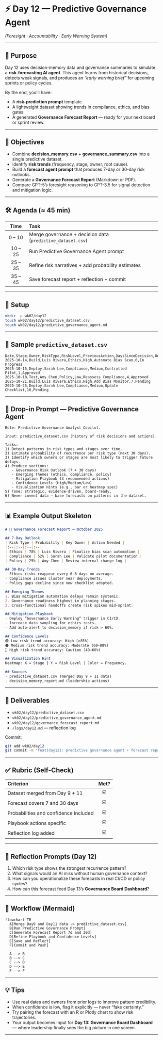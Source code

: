 # ⚡ Day 12 — Predictive Governance Agent

*(Foresight · Accountability · Early Warning System)*

---

## 🎯 Purpose

Day 12 uses decision-memory data and governance summaries to simulate a **risk-forecasting AI agent**.
This agent learns from historical decisions, detects weak signals, and produces an *“early warning brief”* for upcoming sprints or policy cycles.

By the end, you’ll have:

* A **risk-prediction prompt** template.
* A lightweight dataset showing trends in compliance, ethics, and bias gates.
* A generated **Governance Forecast Report** — ready for your next board or sprint review.

---

## 📌 Objectives

* Combine **decision_memory.csv** + **governance_summary.csv** into a single predictive dataset.
* Identify **risk trends** (frequency, stage, owner, root cause).
* Build a **forecast agent prompt** that produces 7-day or 30-day risk outlooks.
* Generate a **Governance Forecast Report** (Markdown or PDF).
* Compare GPT-5’s foresight reasoning to GPT-3.5 for signal detection and mitigation logic.

---

## 🛠 Agenda (≈ 45 min)

|   Time  | Task                                                        |
| :-----: | :---------------------------------------------------------- |
|  0 – 10 | Merge governance + decision data (`predictive_dataset.csv`) |
| 10 – 25 | Run Predictive Governance Agent prompt                      |
| 25 – 35 | Refine risk narratives + add probability estimates          |
| 35 – 45 | Save forecast report + reflection + commit                  |

---

## 🧩 Setup

```bash
mkdir -p wk02/day12
touch wk02/day12/predictive_dataset.csv
touch wk02/day12/predictive_governance_agent.md
```

---

## 🧮 Sample `predictive_dataset.csv`

```csv
Date,Stage,Owner,RiskType,RiskLevel,PreviousAction,DaysSinceDecision,Outcome
2025-10-14,Build,Luis Rivera,Ethics,High,Automate Bias Scan,0,In Progress
2025-10-15,Deploy,Sarah Lee,Compliance,Medium,Controlled Pilot,1,Approved
2025-10-18,Test,Amy Chen,Policy,Low,Reassess Compliance,4,Approved
2025-10-21,Build,Luis Rivera,Ethics,High,Add Bias Monitor,7,Pending
2025-10-25,Deploy,Sarah Lee,Compliance,Medium,Update Checklist,10,Pending
```

---

## 🧠 Drop-in Prompt — Predictive Governance Agent

```text
Role: Predictive Governance Analyst Copilot.

Input: predictive_dataset.csv (history of risk decisions and actions).

Tasks:
1) Detect patterns in risk types and stages over time.  
2) Estimate probability of recurrence per risk type (next 30 days).  
3) Identify which owners or stages are most likely to trigger future delays.  
4) Produce sections:  
   - Governance Risk Outlook (7 + 30 days)  
   - Emerging Themes (ethics, compliance, policy)  
   - Mitigation Playbook (3 recommended actions)  
   - Confidence Levels (High/Medium/Low)  
   - Visualization Hints (e.g., bar or heatmap spec)  
5) Tone: strategic, evidence-driven, board-ready.  
6) Never invent data — base forecasts on patterns in the dataset.
```

---

## 📊 Example Output Skeleton

```markdown
# 🔮 Governance Forecast Report — October 2025

## 7-Day Outlook
| Risk Type | Probability | Key Owner | Action Needed |
|:--|:--|:--|:--|
| Ethics | 78% | Luis Rivera | Finalize bias scan automation |
| Compliance | 52% | Sarah Lee | Validate pilot documentation |
| Policy | 25% | Amy Chen | Review internal change log |

## 30-Day Trends
- Ethics risks reappear every 6-8 days on average.  
- Compliance issues cluster near deployments.  
- Policy gaps decline since new checklist adopted.

## Emerging Themes
1. Bias mitigation automation delays remain systemic.  
2. Governance readiness highest in planning stages.  
3. Cross-functional handoffs create risk spikes mid-sprint.

## Mitigation Playbook
- Deploy “Governance Early Warning” trigger in CI/CD.  
- Increase data sampling for ethics tests.  
- Add auto-alert to decision_memory if risk > 60%.  

## Confidence Levels
🟢 Low risk trend accuracy: High (>85%)  
🟠 Medium risk trend accuracy: Moderate (60–80%)  
🔴 High risk trend accuracy: Caution (40–60%)

## Visualization Hint
Heatmap: X = Stage | Y = Risk Level | Color = Frequency.  

## Sources
- predictive_dataset.csv (merged Day 9 + 11 data)  
- decision_memory_report.md (leadership actions)
```

---

## 📂 Deliverables

* `wk02/day12/predictive_dataset.csv`
* `wk02/day12/predictive_governance_agent.md`
* `wk02/day12/governance_forecast_report.md`
* `/logs/day12.md` — reflection log

Commit:

```bash
git add wk02/day12
git commit -m "feat(day12): predictive governance agent + forecast report"
```

---

## ✅ Rubric (Self-Check)

| Criterion                             | Met? |
| :------------------------------------ | :--: |
| Dataset merged from Day 9 + 11        |  ☑️  |
| Forecast covers 7 and 30 days         |  ☑️  |
| Probabilities and confidence included |  ☑️  |
| Playbook actions specific             |  ☑️  |
| Reflection log added                  |  ☑️  |

---

## 📝 Reflection Prompts (Day 12)

1. Which risk type shows the strongest recurrence pattern?
2. What signals would an AI miss without human governance context?
3. How can you operationalize these forecasts in real CI/CD or policy cycles?
4. How can this forecast feed Day 13’s **Governance Board Dashboard**?

---

## 🧭 Workflow (Mermaid)

```mermaid
flowchart TB
  A[Merge Day9 and Day11 data -> predictive_dataset.csv]
  B[Run Predictive Governance Prompt]
  C[Generate Forecast Report 7d and 30d]
  D[Refine Playbook and Confidence Levels]
  E[Save and Reflect]
  F[Commit and Push]

  A --> B
  B --> C
  C --> D
  D --> E
  E --> F

```

---

## 💡 Tips

* Use real dates and owners from prior logs to improve pattern credibility.
* When confidence is low, flag it explicitly — never “fake certainty.”
* Try pairing the forecast with an R or Plotly chart to show risk trajectories.
* Your output becomes input for **Day 13: Governance Board Dashboard** — where leadership finally sees the big picture in one screen.

---

